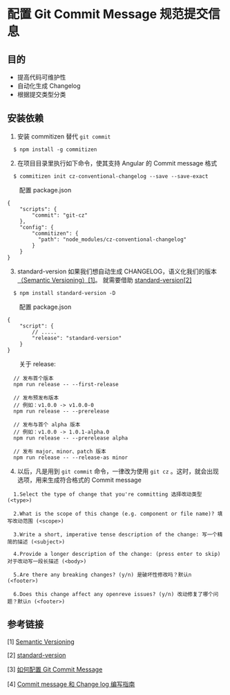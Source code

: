 # 配置 Git Commit Message 规范提交信息

## 目的

- 提高代码可维护性
- 自动化生成 Changelog
- 根据提交类型分类

## 安装依赖

1. 安装 commitizen 替代 `git commit`

```
  $ npm install -g commitizen
```

2. 在项目目录里执行如下命令，使其支持 Angular 的 Commit message 格式

```
  $ commitizen init cz-conventional-changelog --save --save-exact
```

&emsp;&emsp;配置 package.json

```cz常规changelog的配置
{
    "scripts": {
        "commit": "git-cz"
    },
    "config": {
        "commitizen": {
          "path": "node_modules/cz-conventional-changelog"
        }
    }
}
```

3. standard-version 如果我们想自动生成 CHANGELOG，语义化我们的版本[（Semantic Versioning）](https://semver.org/lang/zh-CN/)[[1]](#link1)。 就需要借助 [standard-version](https://github.com/conventional-changelog/standard-version)[[2]](#link2)

```
  $ npm install standard-version -D
```

&emsp;&emsp;配置 package.json

```
{
    "script": {
        // .....
        "release": "standard-version"
    }
}
```

&emsp;&emsp;关于 release:

```
  // 发布首个版本
  npm run release -- --first-release

  // 发布预发布版本
  // 例如：v1.0.0 -> v1.0.0-0
  npm run release -- --prerelease

  // 发布与首个 alpha 版本
  // 例如：v1.0.0 -> 1.0.1-alpha.0
  npm run release -- --prerelease alpha

  // 发布 major、minor、patch 版本
  npm run release -- --release-as minor
```

4. 以后，凡是用到 `git commit` 命令，一律改为使用 `git cz` 。这时，就会出现选项，用来生成符合格式的 Commit message

```
  1.Select the type of change that you're committing 选择改动类型 (<type>)

  2.What is the scope of this change (e.g. component or file name)? 填写改动范围 (<scope>)

  3.Write a short, imperative tense description of the change: 写一个精简的描述 (<subject>)

  4.Provide a longer description of the change: (press enter to skip) 对于改动写一段长描述 (<body>)

  5.Are there any breaking changes? (y/n) 是破坏性修改吗？默认n (<footer>)

  6.Does this change affect any openreve issues? (y/n) 改动修复了哪个问题？默认n (<footer>)
```

## 参考链接

<span name="link1">[1]</span> [Semantic Versioning](https://semver.org/lang/zh-CN/)

<span name="link2">[2]</span> [standard-version](https://github.com/conventional-changelog/standard-version)

<span name="link3">[3]</span> [如何配置 Git Commit Message](https://zhuanlan.zhihu.com/p/69635847)

<span name="link4">[4]</span> [Commit message 和 Change log 编写指南](https://www.ruanyifeng.com/blog/2016/01/commit_message_change_log.html)
